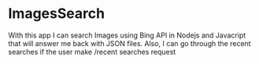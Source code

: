 # ImagesSearch
With this app I can search Images using Bing API in Nodejs and Javacript that will answer me back with JSON files. Also, I can go through the recent searches if the user make /recent searches request
